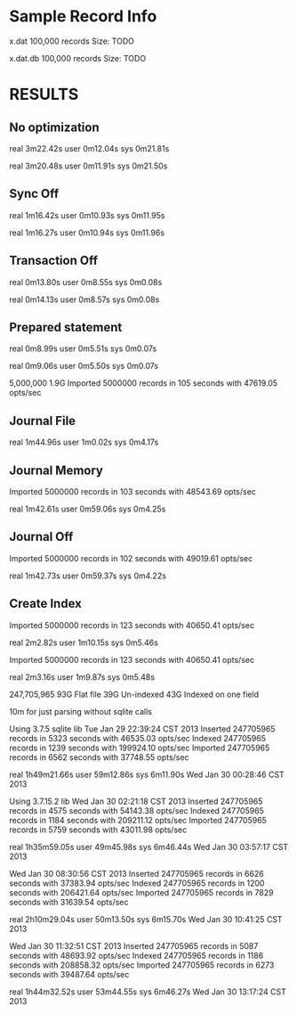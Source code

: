 Sample Record Info
==================

x.dat
100,000 records
Size: TODO

x.dat.db
100,000 records
Size: TODO

RESULTS
=======

No optimization
---------------
real    3m22.42s
user    0m12.04s
sys     0m21.81s

real    3m20.48s
user    0m11.91s
sys     0m21.50s

Sync Off
--------

real    1m16.42s
user    0m10.93s
sys     0m11.95s

real    1m16.27s
user    0m10.94s
sys     0m11.96s

Transaction Off
---------------

real    0m13.80s
user    0m8.55s
sys     0m0.08s

real    0m14.13s
user    0m8.57s
sys     0m0.08s

Prepared statement
------------------

real    0m8.99s
user    0m5.51s
sys     0m0.07s

real    0m9.06s
user    0m5.50s
sys     0m0.07s


5,000,000
1.9G
Imported 5000000 records in 105 seconds with 47619.05 opts/sec

Journal File
--------------

real    1m44.96s
user    1m0.02s
sys     0m4.17s

Journal Memory
--------------

Imported 5000000 records in 103 seconds with 48543.69 opts/sec

real    1m42.61s
user    0m59.06s
sys     0m4.25s

Journal Off
-----------

Imported 5000000 records in 102 seconds with 49019.61 opts/sec

real    1m42.73s
user    0m59.37s
sys     0m4.22s

Create Index
------------
Imported 5000000 records in 123 seconds with 40650.41 opts/sec

real    2m2.82s
user    1m10.15s
sys     0m5.46s

Imported 5000000 records in 123 seconds with 40650.41 opts/sec

real    2m3.16s
user    1m9.87s
sys     0m5.48s


247,705,965
93G Flat file
39G Un-indexed
43G Indexed on one field

10m for just parsing without sqlite calls

Using 3.7.5 sqlite lib
Tue Jan 29 22:39:24 CST 2013
Inserted 247705965 records in 5323 seconds with 46535.03 opts/sec
Indexed 247705965 records in 1239 seconds with 199924.10 opts/sec
Imported 247705965 records in 6562 seconds with 37748.55 opts/sec

real    1h49m21.66s
user    59m12.86s
sys     6m11.90s
Wed Jan 30 00:28:46 CST 2013

Using 3.7.15.2 lib
Wed Jan 30 02:21:18 CST 2013
Inserted 247705965 records in 4575 seconds with 54143.38 opts/sec
Indexed 247705965 records in 1184 seconds with 209211.12 opts/sec
Imported 247705965 records in 5759 seconds with 43011.98 opts/sec

real    1h35m59.05s
user    49m45.98s
sys     6m46.44s
Wed Jan 30 03:57:17 CST 2013

Wed Jan 30 08:30:56 CST 2013
Inserted 247705965 records in 6626 seconds with 37383.94 opts/sec
Indexed 247705965 records in 1200 seconds with 206421.64 opts/sec
Imported 247705965 records in 7829 seconds with 31639.54 opts/sec

real    2h10m29.04s
user    50m13.50s
sys     6m15.70s
Wed Jan 30 10:41:25 CST 2013

Wed Jan 30 11:32:51 CST 2013
Inserted 247705965 records in 5087 seconds with 48693.92 opts/sec
Indexed 247705965 records in 1186 seconds with 208858.32 opts/sec
Imported 247705965 records in 6273 seconds with 39487.64 opts/sec

real    1h44m32.52s
user    53m44.55s
sys     6m46.27s
Wed Jan 30 13:17:24 CST 2013

